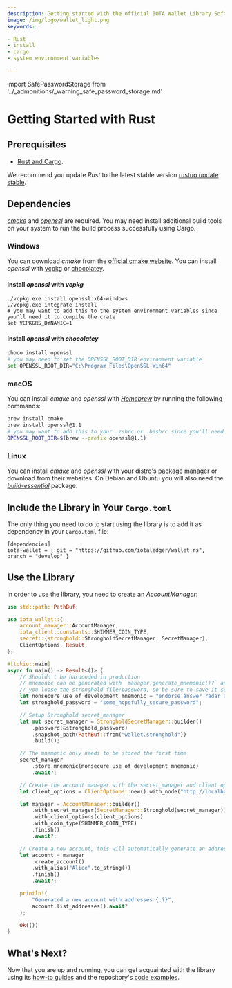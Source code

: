 ```yaml
---
description: Getting started with the official IOTA Wallet Library Software Rust library.
image: /img/logo/wallet_light.png
keywords:

- Rust
- install
- cargo
- system environment variables

---
```

import SafePasswordStorage from '../_admonitions/_warning_safe_password_storage.md'

# Getting Started with Rust

<SafePasswordStorage/>

## Prerequisites

* [Rust and Cargo](https://doc.rust-lang.org/cargo/getting-started/installation.html).

We recommend you update _Rust_ to the latest stable
version [rustup update stable](https://github.com/rust-lang/rustup.rs#keeping-rust-up-to-date).

## Dependencies

[_cmake_](https://cmake.org/documentation/) and [_openssl_](https://www.openssl.org/docs/) are required. You may need
install additional build tools on your system to run the build process successfully using Cargo.

### Windows

You can download _cmake_ from the [official cmake website](https://cmake.org/download/).
You can install _openssl_ with [vcpkg](https://github.com/microsoft/vcpkg) or [chocolatey](https://chocolatey.org/).

#### Install _openssl_ with _vcpkg_ 

```shell
./vcpkg.exe install openssl:x64-windows
./vcpkg.exe integrate install
# you may want to add this to the system environment variables since you'll need it to compile the crate
set VCPKGRS_DYNAMIC=1
```

#### Install _openssl_ with _chocolatey_ 

```bash
choco install openssl
# you may need to set the OPENSSL_ROOT_DIR environment variable
set OPENSSL_ROOT_DIR="C:\Program Files\OpenSSL-Win64"
```

### macOS

You can install _cmake_ and _openssl_ with [_Homebrew_](https://docs.brew.sh/) by running the following commands:

```bash
brew install cmake
brew install openssl@1.1
# you may want to add this to your .zshrc or .bashrc since you'll need it to compile the crate
OPENSSL_ROOT_DIR=$(brew --prefix openssl@1.1)
```

### Linux

You can install _cmake_ and _openssl_ with your distro's package manager or download from their websites. On Debian and
Ubuntu you will also need the [_build-essential_](https://packages.debian.org/sid/build-essential) package.

## Include the Library in Your `Cargo.toml`

The only thing you need to do to start using the library is to add it as dependency in your `Cargo.toml` file:

```
[dependencies]
iota-wallet = { git = "https://github.com/iotaledger/wallet.rs", branch = "develop" }
```

## Use the Library

In order to use the library, you need to create an _AccountManager_:

```rust
use std::path::PathBuf;

use iota_wallet::{
    account_manager::AccountManager,
    iota_client::constants::SHIMMER_COIN_TYPE,
    secret::{stronghold::StrongholdSecretManager, SecretManager},
    ClientOptions, Result,
};

#[tokio::main]
async fn main() -> Result<()> {
    // Shouldn't be hardcoded in production
    // mnemonic can be generated with `manager.generate_mnemonic()?` and will be the only way to recover your funds if
    // you loose the stronghold file/password, so be sure to save it securely
    let nonsecure_use_of_development_mnemonic = "endorse answer radar about source reunion marriage tag sausage weekend frost daring base attack because joke dream slender leisure group reason prepare broken river".to_string();
    let stronghold_password = "some_hopefully_secure_password";

    // Setup Stronghold secret_manager
    let mut secret_manager = StrongholdSecretManager::builder()
        .password(&stronghold_password)
        .snapshot_path(PathBuf::from("wallet.stronghold"))
        .build();

    // The mnemonic only needs to be stored the first time
    secret_manager
        .store_mnemonic(nonsecure_use_of_development_mnemonic)
        .await?;

    // Create the account manager with the secret_manager and client options
    let client_options = ClientOptions::new().with_node("http://localhost:14265")?;

    let manager = AccountManager::builder()
        .with_secret_manager(SecretManager::Stronghold(secret_manager))
        .with_client_options(client_options)
        .with_coin_type(SHIMMER_COIN_TYPE)
        .finish()
        .await?;

    // Create a new account, this will automatically generate an address
    let account = manager
        .create_account()
        .with_alias("Alice".to_string())
        .finish()
        .await?;

    println!(
        "Generated a new account with addresses {:?}",
        account.list_addresses().await?
    );

    Ok(())
}
```

## What's Next?

Now that you are up and running, you can get acquainted with the library using
its [how-to guides](../how_tos/00_run_how_tos.mdx) and the
repository's [code examples](https://github.com/iotaledger/wallet.rs/tree/develop/examples).

